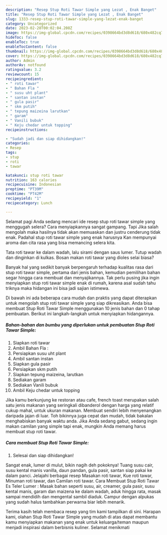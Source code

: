 ```yaml
---
description: "Resep Stup Roti Tawar Simple yang Lezat , Enak Banget"
title: "Resep Stup Roti Tawar Simple yang Lezat , Enak Banget"
slug: 1333-resep-stup-roti-tawar-simple-yang-lezat-enak-banget
category: Uncategorized
date: 2023-02-28T00:02:04.208Z
image: https://img-global.cpcdn.com/recipes/0398664bd3d8d618/680x482cq70/stup-roti-tawar-simple-foto-resep-utama.jpg
hideToc: false
enableToc: true
enableTocContent: false
thumbnail: https://img-global.cpcdn.com/recipes/0398664bd3d8d618/680x482cq70/stup-roti-tawar-simple-foto-resep-utama.jpg
cover: https://img-global.cpcdn.com/recipes/0398664bd3d8d618/680x482cq70/stup-roti-tawar-simple-foto-resep-utama.jpg
author: Admin
authorAv: notfound
ratingvalue: 3.2
reviewcount: 15
recipeingredient:
- " roti tawar"
- " Bahan Fla "
- " susu uht plant"
- " santan instan"
- " gula pasir"
- " skm putih"
- " tepung maizeina larutkan"
- " garam"
- " Vanili bubuk"
- " Keju chedar untuk topping"
recipeinstructions:

- "Sudah jadi dan siap dihidangkan!"
categories:
- Resep
tags:
- stup
- roti
- tawar

katakunci: stup roti tawar 
nutrition: 163 calories
recipecuisine: Indonesian
preptime: "PT39M"
cooktime: "PT42M"
recipeyield: "1"
recipecategory: Lunch

---
```



Selamat pagi Anda sedang mencari ide resep stup roti tawar simple yang menggugah selera? Cara menyiapkannya sangat gampang. Tapi Jika salah mengolah maka hasilnya tidak akan memuaskan dan justru cenderung tidak enak. Padahal stup roti tawar simple yang enak harusnya Kan mempunyai aroma dan cita rasa yang bisa memancing selera kita.


Tata roti tawar ke dalam wadah, lalu sirami dengan saus lumer. Tutup wadah dan dinginkan di kulkas. Bosan makan roti tawar yang dioles selai biasa?

Banyak hal yang sedikit banyak berpengaruh terhadap kualitas rasa dari stup roti tawar simple, pertama dari jenis bahan, kemudian pemilihan bahan segar hingga cara membuat dan menyajikannya. Tak perlu pusing jika ingin menyiapkan stup roti tawar simple enak di rumah, karena asal sudah tahu triknya maka hidangan ini bisa jadi sajian istimewa.


Di bawah ini ada beberapa cara mudah dan praktis yang dapat diterapkan untuk mengolah stup roti tawar simple yang siap dikreasikan. Anda bisa membuat Stup Roti Tawar Simple menggunakan 10 jenis bahan dan 0 tahap pembuatan. Berikut ini langkah-langkah untuk menyiapkan hidangannya.

<!--inarticleads1-->

##### Bahan-bahan dan bumbu yang diperlukan untuk pembuatan Stup Roti Tawar Simple:

1. Siapkan  roti tawar
1. Ambil  Bahan Fla :
1. Persiapkan  susu uht plant
1. Ambil  santan instan
1. Siapkan  gula pasir
1. Persiapkan  skm putih
1. Siapkan  tepung maizeina, larutkan
1. Sediakan  garam
1. Sediakan  Vanili bubuk
1. Ambil  Keju chedar untuk topping


Jika kamu berkunjung ke restoran atau cafe, french toast merupakan salah satu jenis makanan yang seringkali dibanderol dengan harga yang relatif cukup mahal, untuk ukuran makanan. Membuat sendiri lebih menyenangkan daripada jajan di luar. Toh bikinnya juga cepat dan mudah, tidak bakalan menghabiskan banyak waktu anda. Jika Anda sedang gabut, sedang ingin makan camilan yang simple tapi enak, mungkin Anda memang harus membuat stup roti tawar. 

<!--inarticleads2-->

##### Cara membuat Stup Roti Tawar Simple:


1. Selesai dan siap dihidangkan!

Sangat enak, lumer di mulut, bikin nagih deh pokoknya! Tuang susu cair, susu kental manis vanilla, daun pandan, gula pasir, santan siap pakai ke dalam panci. Jelajahi berbagai resep Masakan roti tawar, Kue roti tawar, Minuman roti tawar, dan Camilan roti tawar. Cara Membuat Stup Roti Tawar Es Teler Lumer : Masak bahan seperti susu, air, creamer, gula pasir, susu kental manis, garam dan maizena ke dalam wadah, aduk hingga rata, masak sampai mendidih dan mengental sambil diaduk. Campur dengan alpukas yang sudah halus tambahkan perwarna biar lebih menarik. 

Terima kasih telah membaca resep yang tim kami tampilkan di sini. Harapan kami, olahan Stup Roti Tawar Simple yang mudah di atas dapat membantu kamu menyiapkan makanan yang enak untuk keluarga/teman maupun menjadi inspirasi dalam berbisnis kuliner. Selamat menikmati
